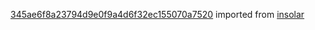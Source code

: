 [345ae6f8a23794d9e0f9a4d6f32ec155070a7520](https://github.com/insolar/insolar/commit/345ae6f8a23794d9e0f9a4d6f32ec155070a7520) imported from [insolar](https://github.com/insolar/insolar)
